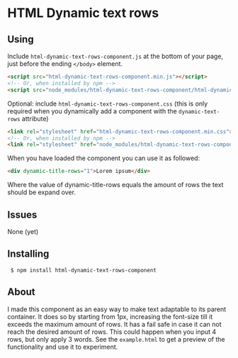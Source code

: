# HTML Dynamic text rows

## Using

Include `html-dynamic-text-rows-component.js` at the bottom of your page, just before the ending `</body>` element.
```html
<script src="html-dynamic-text-rows-component.min.js"></script>
<!-- Or, when installed by npm -->
<script src="node_modules/html-dynamic-text-rows-component/html-dynamic-text-rows-component.min.js"></script>
```

Optional: include `html-dynamic-text-rows-component.css` (this is only required when you dynamically add a component with the `dynamic-text-rows` attribute)
```html
<link rel="stylesheet" href="html-dynamic-text-rows-component.min.css">
<!-- Or, when installed by npm -->
<link rel="stylesheet" href="node_modules/html-dynamic-text-rows-component/html-dynamic-text-rows-component.min.css">
```

When you have loaded the component you can use it as followed:
```html
<div dynamic-title-rows="1">Lorem ipsum</div>
```
Where the value of dynamic-title-rows equals the amount of rows the text should be expand over.

## Issues

None (yet)

## Installing
```
 $ npm install html-dynamic-text-rows-component
```

## About
I made this component as an easy way to make text adaptable to its parent container. It does so by starting from 1px, increasing the font-size till it exceeds the maximum amount of rows. It has a fail safe in case it can not reach the desired amount of rows. This could happen when you input 4 rows, but only apply 3 words. See the `example.html` to get a preview of the functionality and use it to experiment.
